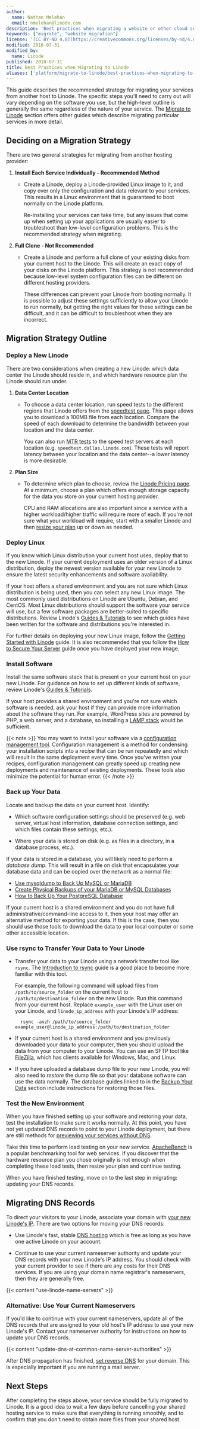 ```yaml
---
author:
  name: Nathan Melehan
  email: nmelehan@linode.com
description: 'Best practices when migrating a website or other cloud service to Linode.'
keywords: ["migrate", "website migration"]
license: '[CC BY-ND 4.0](https://creativecommons.org/licenses/by-nd/4.0)'
modified: 2018-07-31
modified_by:
  name: Linode
published: 2018-07-31
title: Best Practices when Migrating to Linode
aliases: ['platform/migrate-to-linode/best-practices-when-migrating-to-linode/']
---
```


This guide describes the recommended strategy for migrating your services from another host to Linode. The specific steps you'll need to carry out will vary depending on the software you use, but the high-level outline is generally the same regardless of the nature of your service. The [Migrate to Linode](/docs/platform/migrate-to-linode/) section offers other guides which describe migrating particular services in more detail.

## Deciding on a Migration Strategy

There are two general strategies for migrating from another hosting provider:

1.  **Install Each Service Individually - Recommended Method**

    -  Create a Linode, deploy a Linode-provided Linux image to it, and copy over only the configuration and data relevant to your services. This results in a Linux environment that is guaranteed to boot normally on the Linode platform.

        Re-installing your services can take time, but any issues that come up when setting up your applications are usually easier to troubleshoot than low-level configuration problems. This is the recommended strategy when migrating.

1.  **Full Clone - Not Recommended**

    -  Create a Linode and perform a full clone of your existing disks from your current host to the Linode. This will create an exact copy of your disks on the Linode platform. This strategy is not recommended because low-level system configuration files can be different on different hosting providers.

        These differences can prevent your Linode from booting normally. It is possible to adjust these settings sufficiently to allow your Linode to run normally, but getting the right values for these settings can be difficult, and it can be difficult to troubleshoot when they are incorrect.

## Migration Strategy Outline

### Deploy a New Linode

There are two considerations when creating a new Linode: which data center the Linode should reside in, and which hardware resource plan the Linode should run under.

1.  **Data Center Location**

    -  To choose a data center location, run speed tests to the different regions that Linode offers from the [speedtest page](/speedtest/). This page allows you to download a 100MB file from each location. Compare the speed of each download to determine the bandwidth between your location and the data center.

        You can also run [MTR tests](/docs/networking/diagnostics/diagnosing-network-issues-with-mtr/) to the speed test servers at each location (e.g. `speedtest.dallas.linode.com`). These tests will report latency between your location and the data center--a lower latency is more desirable.

1.  **Plan Size**

    -  To determine which plan to choose, review the [Linode Pricing page](/pricing#all). At a minimum, choose a plan which offers enough storage capacity for the data you store on your current hosting provider.

        CPU and RAM allocations are also important since a service with a higher workload/higher traffic will require more of each. If you're not sure what your workload will require, start with a smaller Linode and then [resize your plan](/docs/platform/disk-images/resizing-a-linode/) up or down as needed.

### Deploy Linux

If you know which Linux distribution your current host uses, deploy that to the new Linode. If your current deployment uses an older version of a Linux distribution, deploy the newest version available for your new Linode to ensure the latest security enhancements and software availability.

If your host offers a shared environment and you are not sure which Linux distribution is being used, then you can select any new Linux image. The most commonly used distributions on Linode are Ubuntu, Debian, and CentOS. Most Linux distributions should support the software your service will use, but a few software packages are better-suited to specific distributions. Review Linode's [Guides & Tutorials](/docs/) to see which guides have been written for the software and distributions you're interested in.

For further details on deploying your new Linux image, follow the [Getting Started with Linode](/docs/getting-started/) guide. It is also recommended that you follow the [How to Secure Your Server](/docs/security/securing-your-server/) guide once you have deployed your new image.

### Install Software

Install the same software stack that is present on your current host on your new Linode. For guidance on how to set up different kinds of software, review Linode's [Guides & Tutorials](/docs/).

If your host provides a shared environment and you're not sure which software is needed, ask your host if they can provide more information about the software they run. For example, WordPress sites are powered by PHP, a web server, and a database, so installing a [LAMP stack](/docs/web-servers/lamp/) would be sufficient.

{{< note >}}
You may want to install your software via a [configuration management tool](/docs/applications/configuration-management/). Configuration management is a method for condensing your installation scripts into a *recipe* that can be run repeatedly and which will result in the same deployment every time. Once you've written your recipes, configuration management can greatly speed up creating new deployments and maintenance of existing deployments. These tools also minimize the potential for human error.
{{< /note >}}

### Back up Your Data

Locate and backup the data on your current host. Identify:

- Which software configuration settings should be preserved (e.g. web server, virtual host information, database connection settings, and which files contain these settings, etc.).

- Where your data is stored on disk (e.g. as files in a directory, in a database process, etc.).

If your data is stored in a database, you will likely need to perform a *database dump*. This will result in a file on disk that encapsulates your database data and can be copied over the network as a normal file:

-  [Use mysqldump to Back Up MySQL or MariaDB](/docs/databases/mysql/use-mysqldump-to-back-up-mysql-or-mariadb/)
-  [Create Physical Backups of your MariaDB or MySQL Databases](/docs/databases/mysql/create-physical-backups-of-your-mariadb-or-mysql-databases/)
-  [How to Back Up Your PostgreSQL Database](/docs/databases/postgresql/how-to-back-up-your-postgresql-database/)

If your current host is a shared environment and you do not have full administrative/command-line access to it, then your host may offer an alternative method for exporting your data. If this is the case, then you should use those tools to download the data to your local computer or some other accessible location.

### Use rsync to Transfer Your Data to Your Linode

- Transfer your data to your Linode using a network transfer tool like `rsync`. The [Introduction to rsync](/docs/tools-reference/tools/introduction-to-rsync/) guide is a good place to become more familiar with this tool.

    For example, the following command will upload files from `/path/to/source_folder` on the current host to `/path/to/destination_folder` on the new Linode. Run this command from your current host. Replace `example_user` with the Linux user on your Linode, and `linode_ip_address` with your Linode's IP address:

        rsync -avzh /path/to/source_folder example_user@linode_ip_address:/path/to/destination_folder

- If your current host is a shared environment and you previously downloaded your data to your computer, then you should upload the data from your computer to your Linode. You can use an SFTP tool like [FileZilla](/docs/tools-reference/file-transfer/filezilla/), which has clients available for Windows, Mac, and Linux.

- If you have uploaded a database dump file to your new Linode, you will also need to *restore* the dump file so that your database software can use the data normally. The database guides linked to in the [Backup Your Data](#backup-your-data) section include instructions for restoring those files.

### Test the New Environment

When you have finished setting up your software and restoring your data, test the installation to make sure it works normally. At this point, you have not yet updated DNS records to point to your Linode deployment, but there are still methods for [previewing your services without DNS](/docs/networking/dns/previewing-websites-without-dns/).

Take this time to perform load testing on your new service. [ApacheBench](https://en.wikipedia.org/wiki/ApacheBench) is a popular benchmarking tool for web services. If you discover that the hardware resource plan you chose originally is not enough when completing these load tests, then resize your plan and continue testing.

When you have finished testing, move on to the last step in migrating: updating your DNS records.

## Migrating DNS Records

To direct your visitors to your Linode, associate your domain with [your new Linode's IP](/docs/networking/remote-access/#network-access). There are two options for moving your DNS records:

-  Use Linode's fast, stable [DNS hosting](/dns-manager/) which is free as long as you have one active Linode on your account.

-  Continue to use your current nameserver authority and update your DNS records with your new Linode's IP address. You should check with your current provider to see if there are any costs for their DNS services. If you are using your domain name registrar's nameservers, then they are generally free.

{{< content "use-linode-name-servers" >}}

### Alternative: Use Your Current Nameservers

If you'd like to continue with your current nameservers, update all of the DNS records that are assigned to your old host's IP address to use your new Linode's IP. Contact your nameserver authority for instructions on how to update your DNS records.

{{< content "update-dns-at-common-name-server-authorities" >}}

After DNS propagation has finished, [set reverse DNS](/docs/networking/dns/configure-your-linode-for-reverse-dns/) for your domain. This is especially important if you are running a mail server.

## Next Steps

After completing the steps above, your service should be fully migrated to Linode. It is a good idea to wait a few days before cancelling your shared hosting service to make sure that everything is running smoothly, and to confirm that you don't need to obtain more files from your shared host.
